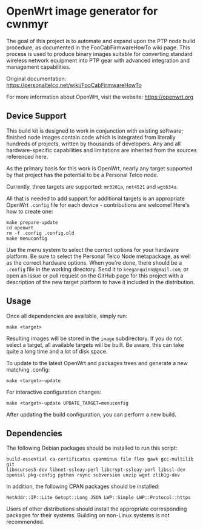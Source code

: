 OpenWrt image generator for cwnmyr
==================================

The goal of this project is to automate and expand upon the PTP node build
procedure, as documented in the FooCabFirmwareHowTo wiki page. This process is
used to produce binary images suitable for converting standard wireless network
equipment into PTP gear with advanced integration and management capabilities.

Original documentation:
https://personaltelco.net/wiki/FooCabFirmwareHowTo

For more information about OpenWrt, visit the website: https://openwrt.org


Device Support
--------------

This build kit is designed to work in conjunction with existing software;
finished node images contain code which is integrated from literally hundreds
of projects, written by thousands of developers. Any and all hardware-specific
capabilities and limitations are inherited from the sources referenced here.

As the primary basis for this work is OpenWrt, nearly any target supported by
that project has the potential to be a Personal Telco node.


Currently, three targets are supported: `mr3201a`, `net4521` and `wgt634u`.

All that is needed to add support for additional targets is an appropriate
OpenWrt `.config` file for each device - contributions are welcome! Here's how
to create one:

    make prepare-update
    cd openwrt
    rm -f .config .config.old
    make menuconfig

Use the menu system to select the correct options for your hardware platform.
Be sure to select the Personal Telco Node metapackage, as well as the correct
hardware options. When you're done, there should be a `.config` file in the
working directory. Send it to `keeganquinn@gmail.com`, or open an issue or pull
request on the GitHub page for this project with a description of the new
target platform to have it included in the distribution.


Usage
-----

Once all dependencies are available, simply run:

    make <target>

Resulting images will be stored in the `image` subdirectory. If you do not
select a target, all available targets will be built. Be aware, this can take
quite a long time and a lot of disk space.

To update to the latest OpenWrt and packages trees and generate a new
matching .config:

    make <target>-update

For interactive configuration changes:

    make <target>-update UPDATE_TARGET=menuconfig

After updating the build configuration, you can perform a new build.


Dependencies
------------

The following Debian packages should be installed to run this script:

    build-essential ca-certificates cpanminus file flex gawk gcc-multilib git
    libncurses5-dev libnet-ssleay-perl libcrypt-ssleay-perl libssl-dev
    openssl pkg-config python rsync subversion unzip wget zlib1g-dev

In addition, the following CPAN packages should be installed:

    NetAddr::IP::Lite Getopt::Long JSON LWP::Simple LWP::Protocol::https

Users of other distributions should install the appropriate corresponding
packages for their systems. Building on non-Linux systems is not recommended.
